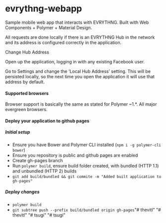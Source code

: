 # evrythng-webapp

Sample mobile web app that interacts with EVRYTHNG. Built with Web Components + Polymer + Material Design.

All requests are done locally if there is an EVRYTHNG Hub in the network and its address is configured correctly in the application.

Change Hub Address

Open up the application, logging in with any existing Facebook user.

Go to Settings and change the 'Local Hub Address' setting. This will be persisted locally, so the next time you open the application it will use that address by default.

#### Supported browsers

Browser support is basically the same as stated for Polymer ~1.*. All major evergreen browsers.

#### Deploy your application to github pages

##### Initial setup
- Ensure you have Bower and Polymer CLI installed (`npm i -g polymer-cli bower`)
- Ensure you repository is public and github pages are enabled
- Create gh-pages branch
- Run `polymer build`, ensure build folder created, with bundled (HTTP 1.1) and unbundled (HTTP 2) builds
- `git add build/bundled && git commite -m "Added built application to gh-pages"`

##### Deploy changes
- `polymer build`
- `git subtree push --prefix build/bundled origin gh-pages`"# thevitl" 
"# thevitl" 
"# tsugi" 
"# tsugi" 

